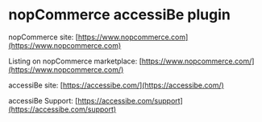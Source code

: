 ﻿nopCommerce accessiBe plugin
===========

nopCommerce site: [https://www.nopcommerce.com](https://www.nopcommerce.com)

Listing on nopCommerce marketplace: [https://www.nopcommerce.com/](https://www.nopcommerce.com/)

accessiBe site: [https://accessibe.com/](https://accessibe.com/)

accessiBe Support: [https://accessibe.com/support](https://accessibe.com/support)
